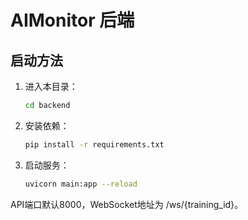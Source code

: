 # AIMonitor 后端

## 启动方法

1. 进入本目录：
   ```bash
   cd backend
   ```
2. 安装依赖：
   ```bash
   pip install -r requirements.txt
   ```
3. 启动服务：
   ```bash
   uvicorn main:app --reload
   ```

API端口默认8000，WebSocket地址为 /ws/{training_id}。
